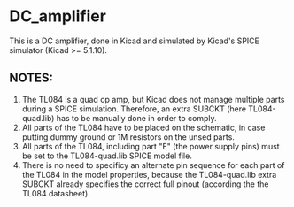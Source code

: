 # DC_amplifier
This is a DC amplifier, done in Kicad and simulated by Kicad's SPICE simulator (Kicad >= 5.1.10).

## NOTES:
1. The TL084 is a quad op amp, but Kicad does not manage multiple parts during a SPICE simulation.
Therefore, an extra SUBCKT (here TL084-quad.lib) has to be manually done in order to comply.
2. All parts of the TL084 have to be placed on the schematic, in case putting dummy ground or 1M resistors on the unsed parts.
3. All parts of the TL084, including part "E" (the power supply pins) must be set to the TL084-quad.lib SPICE model file.
4. There is no need to specificy an alternate pin sequence for each part of the TL084 in the model properties, because the TL084-quad.lib
extra SUBCKT already specifies the correct full pinout (according the the TL084 datasheet).